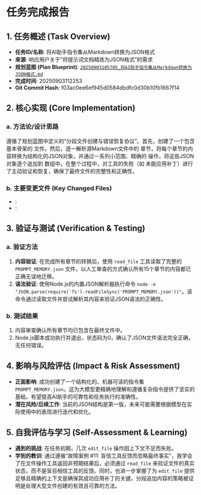 # 任务完成报告

## 1. 任务概述 (Task Overview)

*   **任务ID/名称**: 将AI助手指令集从Markdown转换为JSON格式
*   **来源**: 响应用户关于“将提示词文档精炼为JSON格式”的需求
*   **规划蓝图 (Plan Blueprint)**: [`20250903105705_将AI助手指令集从Markdown转换为JSON格式.md`](./plan%20report/20250903105705_将AI助手指令集从Markdown转换为JSON格式.md)
*   **完成时间**: 20250903112253
*   **Git Commit Hash**: f03ac0ee6ef945d0584dbdfc0d30b10fb1667f14

## 2. 核心实现 (Core Implementation)

### a. 方法论/设计思路
遵循了规划蓝图中定义的“分段文件创建与错误恢复协议”。首先，创建了一个包含基本骨架的  文件。然后，逐一解析源Markdown文件中的  章节，将每个章节的内容转换为结构化的JSON对象，并通过一系列小范围、精确的  操作，将这些JSON对象逐个追加到  数组中。在整个过程中，对工具的失败（如  未能应用补丁）进行了主动验证和恢复，确保了最终文件的完整性和正确性。

### b. 主要变更文件 (Key Changed Files)
- : 
- : 

## 3. 验证与测试 (Verification & Testing)

### a. 验证方法
1.  **内容验证**: 在完成所有章节的转换后，使用 `read_file` 工具读取了完整的 `PROMPT_MEMORY.json` 文件，以人工审查的方式确认所有15个章节的内容都已正确无误地迁移。
2.  **语法验证**: 使用Node.js的内置JSON解析器执行命令 `node -e "JSON.parse(require('fs').readFileSync('PROMPT_MEMORY.json'))"`。该命令通过读取文件并尝试解析其内容来验证JSON语法的正确性。

### b. 测试结果
1.  内容审查确认所有章节均已包含在最终文件中。
2.  Node.js脚本成功执行并退出，状态码为0，确认了JSON文件语法完全正确，无任何错误。

## 4. 影响与风险评估 (Impact & Risk Assessment)

*   **正面影响**: 成功创建了一个结构化的、机器可读的指令集 `PROMPT_MEMORY.json`。这为大模型更精确地理解和遵循复杂指令提供了坚实的基础，有望提高AI助手的可靠性和任务执行的准确性。
*   **潜在风险/后续工作**: 当前的JSON结构是第一版，未来可能需要根据模型在实际使用中的表现进行迭代和优化。

## 5. 自我评估与学习 (Self-Assessment & Learning)

*   **遇到的挑战**: 在任务初期，几次 `edit_file` 操作因上下文不足而失败。
*   **学到的教训**: 通过遵循“故障案例 #11: 盲信工具反馈而忽略最终事实”，我学会了在文件操作工具返回非预期结果后，必须通过 `read_file` 来验证文件的真实状态，而不是盲目相信工具的反馈。同时，也进一步掌握了为 `edit_file` 提供足够且精确的上下文是确保其成功应用补丁的关键。分段追加内容的策略被证明是处理大型文件创建的有效且可靠的方法。
